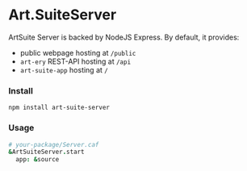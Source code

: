 # Art.SuiteServer

ArtSuite Server is backed by NodeJS Express. By default, it provides:

- public webpage hosting at `/public`
- `art-ery` REST-API hosting at `/api`
- `art-suite-app` hosting at `/`

### Install

```shell
npm install art-suite-server
```

### Usage

```coffeescript
# your-package/Server.caf
&ArtSuiteServer.start
  app: &source
```
